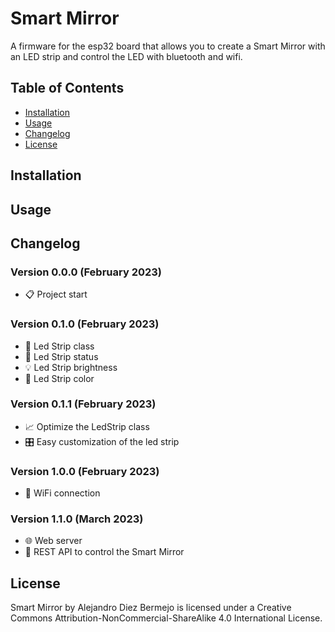 # Smart Mirror

A firmware for the esp32 board that allows you to create a Smart Mirror with an LED strip and control the LED with bluetooth and wifi.

## Table of Contents

- [Installation](#installation)
- [Usage](#usage)
- [Changelog](#changelog)
- [License](#license)

## Installation

## Usage

## Changelog
### Version 0.0.0 (February 2023)
- 📋 Project start
### Version 0.1.0 (February 2023)
- 🧰 Led Strip class
- 🔘 Led Strip status
- 💡 Led Strip brightness
- 🎨 Led Strip color
### Version 0.1.1 (February 2023)
- 📈 Optimize the LedStrip class
- 🎛️ Easy customization of the led strip
### Version 1.0.0 (February 2023)
- 📶 WiFi connection
### Version 1.1.0 (March 2023)
- 🌐 Web server
- 🔗 REST API to control the Smart Mirror

## License

Smart Mirror by Alejandro Diez Bermejo is licensed under a Creative Commons Attribution-NonCommercial-ShareAlike 4.0 International License.